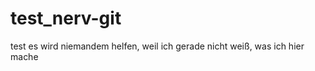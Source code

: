 test_nerv-git
=============

test
es wird niemandem helfen, weil ich gerade nicht weiß, was ich hier mache
